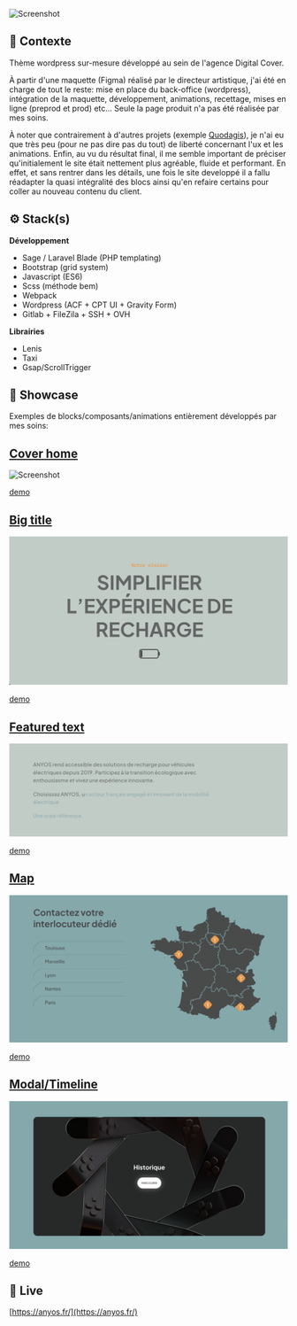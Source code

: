 ![Screenshot](screenshot.png)

## 📍 Contexte

Thème wordpress sur-mesure développé au sein de l'agence Digital Cover.

À partir d'une maquette (Figma) réalisé par le directeur artistique, j'ai été en charge de tout le reste: mise en place du back-office (wordpress), intégration de la maquette, développement, animations, recettage, mises en ligne (preprod et prod) etc... Seule la page produit n'a pas été réalisée par mes soins. 

À noter que contrairement à d'autres projets (exemple [Quodagis](https://github.com/idrissdiakite/quodagis)), je n'ai eu que très peu (pour ne pas dire pas du tout) de liberté concernant l'ux et les animations. Enfin, au vu du résultat final, il me semble important de préciser qu'initialement le site était nettement plus agréable, fluide et performant. En effet, et sans rentrer dans les détails, une fois le site developpé il a fallu réadapter la quasi intégralité des blocs ainsi qu'en refaire certains pour coller au nouveau contenu du client.

## ⚙ Stack(s)

**Développement**
- Sage / Laravel Blade (PHP templating)
- Bootstrap (grid system)
- Javascript (ES6)
- Scss (méthode bem)
- Webpack
- Wordpress (ACF + CPT UI + Gravity Form)
- Gitlab + FileZila + SSH + OVH

**Librairies**
- Lenis
- Taxi
- Gsap/ScrollTrigger

## 🚦 Showcase

Exemples de blocks/composants/animations entièrement développés par mes soins:

## [Cover home](https://github.com/idrissdiakite/anyos/tree/main/cover-home)

![Screenshot](https://github.com/idrissdiakite/anyos/blob/main/cover-home/screenshot.png)

<a href="https://youtu.be/IUqNK40TrVc" target="_blank">demo</a>

## [Big title](https://github.com/idrissdiakite/anyos/tree/main/big-title)

![Screenshot](https://github.com/idrissdiakite/anyos/blob/main/big-title/screenshot.png)

<a href="https://youtu.be/Btr1vK3h7yE" target="_blank">demo</a>

## [Featured text](https://github.com/idrissdiakite/anyos/tree/main/featured-text)

![Screenshot](https://github.com/idrissdiakite/anyos/blob/main/featured-text/screenshot.png)

<a href="https://youtu.be/eshWvItDFbo" target="_blank">demo</a>

## [Map](https://github.com/idrissdiakite/anyos/tree/main/map)

![Screenshot](https://github.com/idrissdiakite/anyos/blob/main/map/screenshot.png)

<a href="https://youtu.be/iUwXRy3Ij8s" target="_blank">demo</a>

## [Modal/Timeline](https://github.com/idrissdiakite/anyos/tree/main/modal-timeline)

![Screenshot](https://github.com/idrissdiakite/anyos/blob/main/modal-timeline/screenshot.png)

<a href="https://youtu.be/3sPG3zHyk70" target="_blank">demo</a>

## 🚀 Live

[https://anyos.fr/](https://anyos.fr/)
